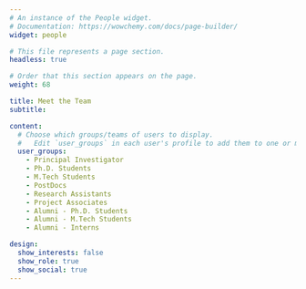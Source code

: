 ```yaml
---
# An instance of the People widget.
# Documentation: https://wowchemy.com/docs/page-builder/
widget: people

# This file represents a page section.
headless: true

# Order that this section appears on the page.
weight: 68

title: Meet the Team
subtitle: 

content:
  # Choose which groups/teams of users to display.
  #   Edit `user_groups` in each user's profile to add them to one or more of these groups.
  user_groups:
    - Principal Investigator
    - Ph.D. Students
    - M.Tech Students
    - PostDocs
    - Research Assistants
    - Project Associates
    - Alumni - Ph.D. Students
    - Alumni - M.Tech Students
    - Alumni - Interns

design:
  show_interests: false
  show_role: true
  show_social: true
---
```


